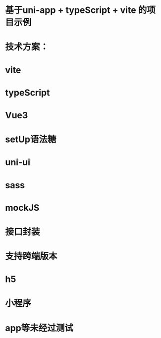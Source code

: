 # 基于uni-app + typeScript + vite 的项目示例

# 技术方案：
# vite 
# typeScript
# Vue3  
# setUp语法糖   
# uni-ui 
# sass 
# mockJS
# 接口封装

# 支持跨端版本
# h5 
# 小程序
# app等未经过测试